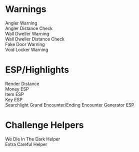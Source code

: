 # Warnings  
Angler Warning  
  Angler Distance Check    
Wall Dweller Warning  
  Wall Dweller Distance Check    
Fake Door Warning  
Void Locker Warning  
# ESP/Highlights
Render Distance  
Money ESP  
Item ESP  
Key ESP  
Searchlight Grand Encounter/Ending Encounter Generator ESP  
  
# Challenge Helpers  
We Die In The Dark Helper  
Extra Careful Helper  
